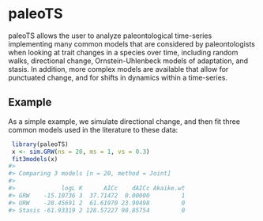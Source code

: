 <!-- README.md is generated from README.Rmd. Please edit that file -->
paleoTS
=======

paleoTS allows the user to analyze paleontological time-series implementing many common models that are considered by paleontologists when looking at trait changes in a species over time, including random walks, directional change, Ornstein-Uhlenbeck models of adaptation, and stasis. In addition, more complex models are available that allow for punctuated change, and for shifts in dynamics within a time-series.

Example
-------

As a simple example, we simulate directional change, and then fit three common models used in the literature to these data:

``` r
 library(paleoTS)
 x <- sim.GRW(ns = 20, ms = 1, vs = 0.3)
 fit3models(x)
#> 
#> Comparing 3 models [n = 20, method = Joint]
#> 
#>             logL K      AICc    dAICc Akaike.wt
#> GRW    -15.10736 3  37.71472  0.00000         1
#> URW    -28.45691 2  61.61970 23.90498         0
#> Stasis -61.93319 2 128.57227 90.85754         0
```
